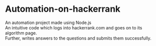# Automation-on-hackerrank
An automation project made using Node.js <br>
An intuitive code which logs into hackerrank.com and goes on to its algorithm page.<br>
Further, writes answers to the questions and submits them successfully.<br>
